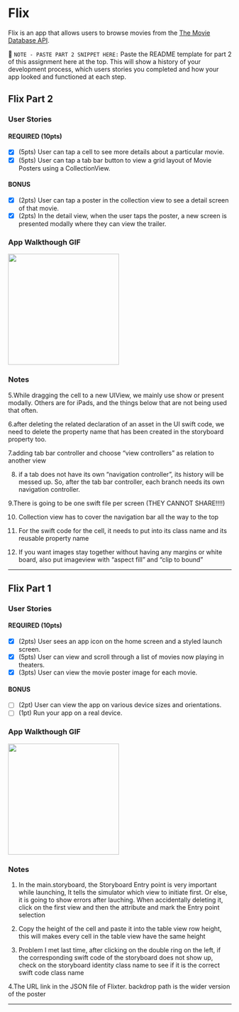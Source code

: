 # Flix
Flix is an app that allows users to browse movies from the [The Movie Database API](http://docs.themoviedb.apiary.io/#).

📝 `NOTE - PASTE PART 2 SNIPPET HERE:` Paste the README template for part 2 of this assignment here at the top. This will show a history of your development process, which users stories you completed and how your app looked and functioned at each step.

## Flix Part 2

### User Stories

#### REQUIRED (10pts)
- [x] (5pts) User can tap a cell to see more details about a particular movie.
- [x] (5pts) User can tap a tab bar button to view a grid layout of Movie Posters using a CollectionView.

#### BONUS
- [x] (2pts) User can tap a poster in the collection view to see a detail screen of that movie.
- [x] (2pts) In the detail view, when the user taps the poster, a new screen is presented modally where they can view the trailer.

### App Walkthough GIF

<img src="https://i.imgur.com/wGZwxOj.gifv" width=250><br>

### Notes

5.While dragging the cell to a new UIView, we mainly use show or present modally. Others are for iPads, and the things below that are not being used that often.

6.after deleting the related declaration of an asset in the UI swift code, we need to delete the property name that has been created in the storyboard property too.

7.adding tab bar controller and choose “view controllers” as relation to another view

8. if a tab does not have its own “navigation controller”, its history will be messed up. So, after the tab bar controller, each branch needs its own navigation controller.

9.There is going to be one swift file per screen (THEY CANNOT SHARE!!!!)

10. Collection view has to cover the navigation bar all the way to the top

11. For the swift code for the cell, it needs to put into its class name and its reusable property name

12. If you want images stay together without having any margins or white board, also put imageview with “aspect fill” and “clip to bound”

---

## Flix Part 1

### User Stories

#### REQUIRED (10pts)
- [x] (2pts) User sees an app icon on the home screen and a styled launch screen.
- [x] (5pts) User can view and scroll through a list of movies now playing in theaters.
- [x] (3pts) User can view the movie poster image for each movie.

#### BONUS
- [ ] (2pt) User can view the app on various device sizes and orientations.
- [ ] (1pt) Run your app on a real device.

### App Walkthough GIF

<img src="https://i.imgur.com/QJce91h.gifv" width=250><br>

### Notes

1. In the main.storyboard, the Storyboard Entry point is very important while launching,
It tells the simulator which view to initiate first. Or else, it is going to show errors after lauching.
When accidentally deleting it, click on the first view and then the attribute and mark the Entry point selection

2. Copy the height of the cell and paste it into the table view row height, this will makes every cell in the table view have the same height

3. Problem I met last time, after clicking on the double ring on the left, if the corresponding swift code of the storyboard does not show up, check on the storyboard identity class name to see if it is the correct swift code class name

4.The URL link in the JSON file of Flixter. backdrop path is the wider version of the poster 

------
